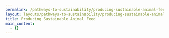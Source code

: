 ```yaml
---
permalink: /pathways-to-sustainability/producing-sustainable-animal-feed.html
layout: layouts/pathways-to-sustainability/producing-sustainable-animal-feed.njk
title: Producing Sustainable Animal Feed
main_content:
  - {}
---
```

